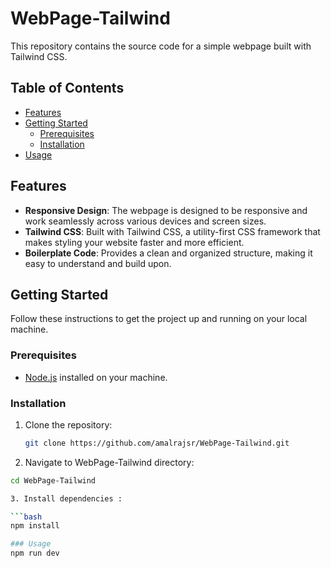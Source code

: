 # WebPage-Tailwind


This repository contains the source code for a simple webpage built with Tailwind CSS.

## Table of Contents

- [Features](#features)
- [Getting Started](#getting-started)
  - [Prerequisites](#prerequisites)
  - [Installation](#installation)
- [Usage](#usage)


## Features

- **Responsive Design**: The webpage is designed to be responsive and work seamlessly across various devices and screen sizes.
- **Tailwind CSS**: Built with Tailwind CSS, a utility-first CSS framework that makes styling your website faster and more efficient.
- **Boilerplate Code**: Provides a clean and organized structure, making it easy to understand and build upon.

## Getting Started

Follow these instructions to get the project up and running on your local machine.

### Prerequisites

- [Node.js](https://nodejs.org/) installed on your machine.

### Installation

1. Clone the repository:

   ```bash
   git clone https://github.com/amalrajsr/WebPage-Tailwind.git
 2. Navigate to WebPage-Tailwind directory:

   ```bash
   cd WebPage-Tailwind

3. Install dependencies :

   ```bash
npm install

### Usage
npm run dev
